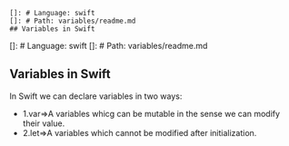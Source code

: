 

    []: # Language: swift
    []: # Path: variables/readme.md
    ## Variables in Swift

[]: # Language: swift
[]: # Path: variables/readme.md

## Variables in Swift

<p>In Swift we can declare variables in two ways:</p>

<ul>
<li>1.var=>A variables whicg can be mutable in the sense we can modify their value.</li>
<li>2.let=>A variables which cannot be modified after initialization.</li>
</ul>